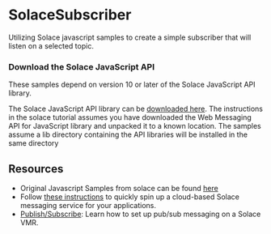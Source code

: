 # SolaceSubscriber
Utilizing Solace javascript samples to create a simple subscriber that will listen on a selected topic.

### Download the Solace JavaScript API

These samples depend on version 10 or later of the Solace JavaScript API library.

The Solace JavaScript API library can be [downloaded here](http://dev.solace.com/downloads/).  The instructions in the solace tutorial assumes you have downloaded the Web Messaging API for JavaScript library and unpacked it to a known location. The samples assume a lib directory containing the API libraries will be installed in the same directory


## Resources
   - Original Javascript Samples from solace can be found [here](https://github.com/SolaceSamples/solace-samples-javascript)
   - Follow [these instructions](https://cloud.solace.com/learn/group_getting_started/ggs_signup.html) to quickly spin up a cloud-based Solace messaging service for your applications.
   - [Publish/Subscribe](https://dev.solace.com/samples/solace-samples-javascript/publish-subscribe): Learn how to set up pub/sub messaging on a Solace VMR.
  
   
